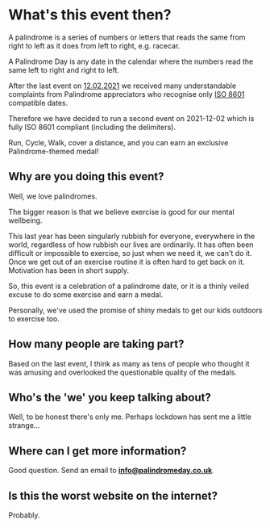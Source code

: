 # What's this event then?
A palindrome is a series of numbers or letters that reads the same from right to left as it does from left to right, e.g. racecar.

A Palindrome Day is any date in the calendar where the numbers read the same left to right and right to left.

After the last event on [12.02.2021](12.02.2021) we received many understandable complaints from Palindrome appreciators who recognise only [ISO 8601](https://en.wikipedia.org/wiki/ISO_8601) compatible dates.

Therefore we have decided to run a second event on 2021-12-02 which is fully ISO 8601 compliant (including the delimiters).

Run, Cycle, Walk, cover a distance, and you can earn an exclusive Palindrome-themed medal!

## Why are you doing this event?

Well, we love palindromes.

The bigger reason is that we believe exercise is good for our mental wellbeing.

This last year has been singularly rubbish for everyone, everywhere in the world, regardless of how rubbish our lives are ordinarily. It has often been difficult or impossible to exercise, so just when we need it, we can't do it. Once we get out of an exercise routine it is often hard to get back on it. Motivation has been in short supply.

So, this event is a celebration of a palindrome date, or it is a thinly veiled excuse to do some exercise and earn a medal.

Personally, we've used the promise of shiny medals to get our kids outdoors to exercise too.

## How many people are taking part?

Based on the last event, I think as many as tens of people who thought it was amusing and overlooked the questionable quality of the medals.

## Who's the 'we' you keep talking about?

Well, to be honest there's only me. Perhaps lockdown has sent me a little strange...

## Where can I get more information?

Good question. Send an email to **info@palindromeday.co.uk**.

## Is this the worst website on the internet?

Probably.

